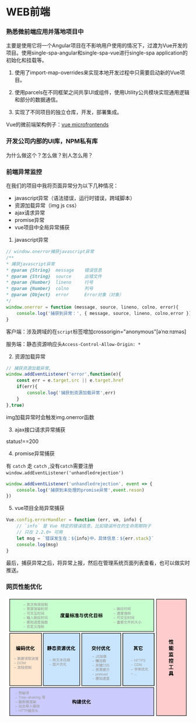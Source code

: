 # WEB前端

### 熟悉微前端应用并落地项目中

主要是使用它将一个Angular项目在不影响用户使用的情况下，过渡为Vue开发的项目。使用single-spa-angular和single-spa-vue进行single-spa application的初始化和挂载等。
   
1. 使用了import-map-overrides来实现本地开发过程中只需要启动新的Vue项目。

2. 使用parcels在不同框架之间共享UI或组件，使用Utility公共模块实现通用逻辑和部分的数据通信。

3. 实现了不同项目的独立仓库，开发，部署集成。


Vue的微前端架构例子：[vue microfrontends](https://github.com/vue-microfrontends)


###  开发公司内部的UI库，NPM私有库

   为什么做这个？怎么做？别人怎么用？

### 前端异常监控

在我们的项目中我将页面异常分为以下几种情况：

- javascript异常（语法错误，运行时错误，跨域脚本）
- 资源加载异常（img js css）
- ajax请求异常
- promise异常
- vue项目中全局异常捕获

1. javascript异常


```js
// window.onerror捕获javascript异常
/**
* 捕获javascript异常
* @param {String}  message    错误信息
* @param {String}  source     出错文件
* @param {Number}  lineno     行号
* @param {Number}  colno      列号
* @param {Object}  error      Error对象（对象）
*/
window.onerror = function (message, source, lineno, colno, error){
    console.log('捕获到异常：', { message, source, lineno, colno,error });
}
```

客户端：涉及跨域的在`script`标签增加crossorigin="anonymous"[əˈnɑːnɪməs]

服务端：静态资源响应头`Access-Control-Allow-Origin: *`

2. 资源加载异常

```js
// 捕获资源加载异常,
window.addEventListener('error',function(e){
    const err = e.target.src || e.target.href
    if(err){
        console.log('捕获到资源加载异常',err)
    }
},true)
```
img加载异常时会触发img.onerror函数

3. ajax接口请求异常捕获

status!==200

4. promise异常捕获

有 `catch` 走 `catch` ,没有`catch`需要注册`window.addEventListener('unhandledrejection')`

```js
window.addEventListener('unhandledrejection', event => {
    console.log('捕获到未处理的promise异常',event.reson)
})

```

5. vue项目全局异常捕获

```js
Vue.config.errorHandler = function (err, vm, info) {
    // `info` 是 Vue 特定的错误信息，比如错误所在的生命周期钩子
    // 只在 2.2.0+ 可用
    let msg = `错误发生在：${info}中，具体信息：${err.stack}`
    console.log(msg)
}
```
最后，捕获异常之后，将异常上报，然后在管理系统页面列表查看，也可以做实时推送。

### 网页性能优化

![Image](../assets/performance-optimise.png)